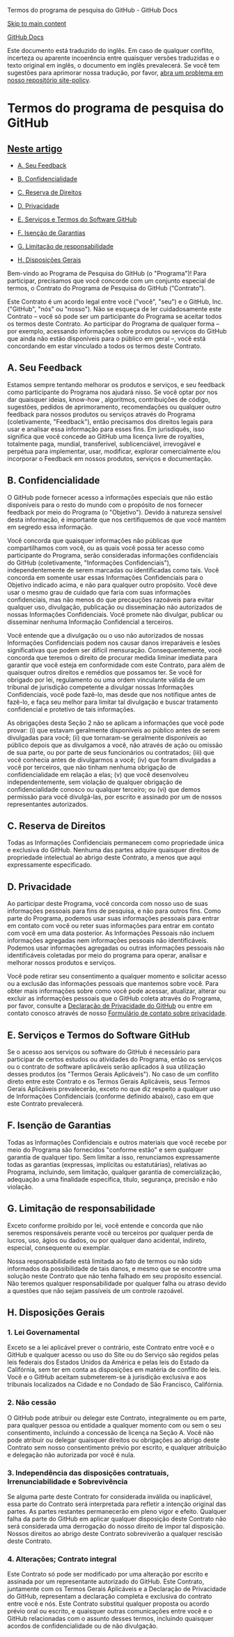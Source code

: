 Termos do programa de pesquisa do GitHub - GitHub Docs

[Skip to main content](#main-content)

[](/pt)[GitHub Docs](/pt)

Este documento está traduzido do inglês. Em caso de qualquer conflito, incerteza ou aparente incoerência entre quaisquer versões traduzidas e o texto original em inglês, o documento em inglês prevalecerá. Se você tem sugestões para aprimorar nossa tradução, por favor, [abra um problema em nosso repositório site-policy](https://github.com/github/site-policy/issues).

Termos do programa de pesquisa do GitHub
==========

[Neste artigo](/github/site-policy/github-research-program-terms#in-this-article)
----------

* [A. Seu Feedback](#a-your-feedback)

* [B. Confidencialidade](#b-confidentiality)

* [C. Reserva de Direitos](#c-reservation-of-rights)

* [D. Privacidade](#d-privacy)

* [E. Serviços e Termos do Software GitHub](#e-github-services-and-software-terms)

* [F. Isenção de Garantias](#f-disclaimer-of-warranties)

* [G. Limitação de responsabilidade](#g-limitation-of-liability)

* [H. Disposições Gerais](#h-miscellaneous)

Bem-vindo ao Programa de Pesquisa do GitHub (o "Programa")! Para participar, precisamos que você concorde com um conjunto especial de termos, o Contrato do Programa de Pesquisa do GitHub (“Contrato”).

Este Contrato é um acordo legal entre você ("você", "seu") e o GitHub, Inc. ("GitHub", "nós" ou "nosso"). Não se esqueça de ler cuidadosamente este Contrato – você só pode ser um participante do Programa se aceitar todos os termos deste Contrato. Ao participar do Programa de qualquer forma – por exemplo, acessando informações sobre produtos ou serviços do GitHub que ainda não estão disponíveis para o público em geral –, você está concordando em estar vinculado a todos os termos deste Contrato.

[](#a-your-feedback)A. Seu Feedback
----------

Estamos sempre tentando melhorar os produtos e serviços, e seu feedback como participante do Programa nos ajudará nisso. Se você optar por nos dar quaisquer ideias, know-how , algoritmos, contribuições de código, sugestões, pedidos de aprimoramento, recomendações ou qualquer outro feedback para nossos produtos ou serviços através do Programa (coletivamente, "Feedback"), então precisamos dos direitos legais para usar e analisar essa informação para esses fins. Em jurisdiquês, isso significa que você concede ao GitHub uma licença livre de royalties, totalmente paga, mundial, transferível, sublicenciável, irrevogável e perpétua para implementar, usar, modificar, explorar comercialmente e/ou incorporar o Feedback em nossos produtos, serviços e documentação.

[](#b-confidentiality)B. Confidencialidade
----------

O GitHub pode fornecer acesso a informações especiais que não estão disponíveis para o resto do mundo com o propósito de nos fornecer feedback por meio do Programa (o "Objetivo"). Devido à natureza sensível desta informação, é importante que nos certifiquemos de que você mantém em segredo essa informação.

Você concorda que quaisquer informações não públicas que compartilhamos com você, ou as quais você possa ter acesso como participante do Programa, serão consideradas informações confidenciais do GitHub (coletivamente, "Informações Confidenciais"), independentemente de serem marcadas ou identificadas como tais. Você concorda em somente usar essas Informações Confidenciais para o Objetivo indicado acima, e não para qualquer outro propósito. Você deve usar o mesmo grau de cuidado que faria com suas informações confidenciais, mas não menos do que precauções razoáveis para evitar qualquer uso, divulgação, publicação ou disseminação não autorizados de nossas Informações Confidenciais. Você promete não divulgar, publicar ou disseminar nenhuma Informação Confidencial a terceiros.

Você entende que a divulgação ou o uso não autorizados de nossas Informações Confidenciais podem nos causar danos irreparáveis e lesões significativas que podem ser difícil mensuração. Consequentemente, você concorda que teremos o direito de procurar medida liminar imediata para garantir que você esteja em conformidade com este Contrato, para além de quaisquer outros direitos e remédios que possamos ter. Se você for obrigado por lei, regulamento ou uma ordem vinculante válida de um tribunal de jurisdição competente a divulgar nossas Informações Confidenciais, você pode fazê-lo, mas desde que nos notifique antes de fazê-lo, e faça seu melhor para limitar tal divulgação e buscar tratamento confidencial e protetivo de tais informações.

As obrigações desta Seção 2 não se aplicam a informações que você pode provar: (i) que estavam geralmente disponíveis ao público antes de serem divulgadas para você; (ii) que tornaram-se geralmente disponíveis ao público depois que as divulgamos a você, não através de ação ou omissão de sua parte, ou por parte de seus funcionários ou contratados; (iii) que você conhecia antes de divulgarmos a você; (iv) que foram divulgadas a você por terceiros, que não tinham nenhuma obrigação de confidencialidade em relação a elas; (v) que você desenvolveu independentemente, sem violação de qualquer obrigação de confidencialidade conosco ou qualquer terceiro; ou (vi) que demos permissão para você divulgá-las, por escrito e assinado por um de nossos representantes autorizados.

[](#c-reservation-of-rights)C. Reserva de Direitos
----------

Todas as Informações Confidenciais permanecem como propriedade única e exclusiva do GitHub. Nenhuma das partes adquire quaisquer direitos de propriedade intelectual ao abrigo deste Contrato, a menos que aqui expressamente especificado.

[](#d-privacy)D. Privacidade
----------

Ao participar deste Programa, você concorda com nosso uso de suas informações pessoais para fins de pesquisa, e não para outros fins. Como parte do Programa, podemos usar suas informações pessoais para entrar em contato com você ou reter suas informações para entrar em contato com você em uma data posterior. As Informações Pessoais não incluem informações agregadas nem informações pessoais não identificáveis. Podemos usar informações agregadas ou outras informações pessoais não identificáveis coletadas por meio do programa para operar, analisar e melhorar nossos produtos e serviços.

Você pode retirar seu consentimento a qualquer momento e solicitar acesso ou a exclusão das informações pessoais que mantemos sobre você. Para obter mais informações sobre como você pode acessar, atualizar, alterar ou excluir as informações pessoais que o GitHub coleta através do Programa, por favor, consulte a [Declaração de Privacidade do GitHub](/pt/articles/github-privacy-statement) ou entre em contato conosco através de nosso [Formulário de contato sobre privacidade](https://github.com/contact/privacy).

[](#e-github-services-and-software-terms)E. Serviços e Termos do Software GitHub
----------

Se o acesso aos serviços ou software do GitHub é necessário para participar de certos estudos ou atividades do Programa, então os serviços ou o contrato de software aplicáveis serão aplicados à sua utilização desses produtos (os "Termos Gerais Aplicáveis"). No caso de um conflito direto entre este Contrato e os Termos Gerais Aplicáveis, seus Termos Gerais Aplicáveis prevalecerão, exceto no que diz respeito a qualquer uso de Informações Confidenciais (conforme definido abaixo), caso em que este Contrato prevalecerá.

[](#f-disclaimer-of-warranties)F. Isenção de Garantias
----------

Todas as Informações Confidenciais e outros materiais que você recebe por meio do Programa são fornecidos "conforme estão" e sem qualquer garantia de qualquer tipo. Sem limitar a isso, renunciamos expressamente todas as garantias (expressas, implícitas ou estatutárias), relativas ao Programa, incluindo, sem limitação, qualquer garantia de comercialização, adequação a uma finalidade específica, título, segurança, precisão e não violação.

[](#g-limitation-of-liability)G. Limitação de responsabilidade
----------

Exceto conforme proibido por lei, você entende e concorda que não seremos responsáveis perante você ou terceiros por qualquer perda de lucros, uso, ágios ou dados, ou por qualquer dano acidental, indireto, especial, consequente ou exemplar.

Nossa responsabilidade está limitada ao fato de termos ou não sido informados da possibilidade de tais danos, e mesmo que se encontre uma solução neste Contrato que não tenha falhado em seu propósito essencial. Não teremos qualquer responsabilidade por qualquer falha ou atraso devido a questões que não sejam passíveis de um controle razoável.

[](#h-miscellaneous)H. Disposições Gerais
----------

### [](#1-governing-law)1. Lei Governamental ###

Exceto se a lei aplicável prever o contrário, este Contrato entre você e o GitHub e qualquer acesso ou uso do Site ou do Serviço são regidos pelas leis federais dos Estados Unidos da América e pelas leis do Estado da Califórnia, sem ter em conta as disposições em matéria de conflito de leis. Você e o GitHub aceitam submeterem-se à jurisdição exclusiva e aos tribunais localizados na Cidade e no Condado de São Francisco, Califórnia.

### [](#2-non-assignability)2. Não cessão ###

O GitHub pode atribuir ou delegar este Contrato, integralmente ou em parte, para qualquer pessoa ou entidade a qualquer momento com ou sem o seu consentimento, incluindo a concessão de licença na Seção A. Você não pode atribuir ou delegar quaisquer direitos ou obrigações ao abrigo deste Contrato sem nosso consentimento prévio por escrito, e qualquer atribuição e delegação não autorizada por você é nula.

### [](#3-severability-no-waiver-and-survival)3. Independência das disposições contratuais, Irrenunciabilidade e Sobrevivência ###

Se alguma parte deste Contrato for considerada inválida ou inaplicável, essa parte do Contrato será interpretada para refletir a intenção original das partes. As partes restantes permanecerão em pleno vigor e efeito. Qualquer falha da parte do GitHub em aplicar qualquer disposição deste Contrato não será considerada uma derrogação do nosso direito de impor tal disposição. Nossos direitos ao abrigo deste Contrato sobreviverão a qualquer rescisão deste Contrato.

### [](#4-amendments-complete-agreement)4. Alterações; Contrato integral ###

Este Contrato só pode ser modificado por uma alteração por escrito e assinada por um representante autorizado do GitHub. Este Contrato, juntamente com os Termos Gerais Aplicáveis e a Declaração de Privacidade do GitHub, representam a declaração completa e exclusiva do contrato entre você e nós. Este Contrato substitui qualquer proposta ou acordo prévio oral ou escrito, e quaisquer outras comunicações entre você e o GitHub relacionadas com o assunto desses termos, incluindo quaisquer acordos de confidencialidade ou de não divulgação.
